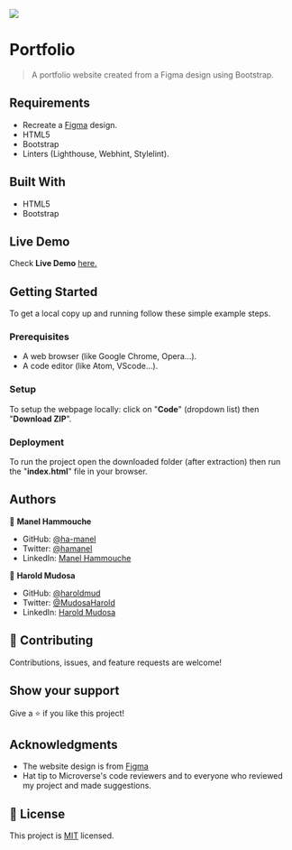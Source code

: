 ![](https://img.shields.io/badge/Microverse-blueviolet)

# Portfolio

> A portfolio website created from a Figma design using Bootstrap.


## Requirements

- Recreate a [Figma](https://www.figma.com/file/l7SqJ3ZfkAKih9sFxvWSR4/Microverse-Student-Project-1?node-id=0%3A1) design.
- HTML5
- Bootstrap 
- Linters (Lighthouse, Webhint, Stylelint).

## Built With

- HTML5
- Bootstrap

## Live Demo

Check **Live Demo** [here.]( https://vsbrall143.github.io/portfolio-figma/)

## Getting Started

To get a local copy up and running follow these simple example steps.

### Prerequisites

- A web browser (like Google Chrome, Opera...).
- A code editor (like Atom, VScode...).

### Setup

To setup the webpage locally: click on "**Code**" (dropdown list) then "**Download ZIP**".

### Deployment

To run the project open the downloaded folder (after extraction) then run the "**index.html**" file in your browser.

## Authors

👤 **Manel Hammouche**

- GitHub: [@ha-manel](https://github.com/ha-manel)
- Twitter: [@hamanel](https://twitter.com/ha_manel_)
- LinkedIn: [Manel Hammouche](https://www.linkedin.com/in/manel-hammouche/)

👤 **Harold Mudosa**

- GitHub: [@haroldmud](https://github.com/haroldmud)
- Twitter: [@MudosaHarold](https://twitter.com/MudosaHarold)
- LinkedIn: [Harold Mudosa](https://www.linkedin.com/in/harold-mudosa-40124021b/)

## 🤝 Contributing

Contributions, issues, and feature requests are welcome!

## Show your support

Give a ⭐️ if you like this project!

## Acknowledgments

- The website design is from [Figma](https://www.figma.com/file/l7SqJ3ZfkAKih9sFxvWSR4/Microverse-Student-Project-1?node-id=0%3A1)
- Hat tip to Microverse's code reviewers and to everyone who reviewed my project and made suggestions.

## 📝 License

This project is [MIT](./MIT.md) licensed.
